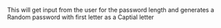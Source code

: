 This will get input from the user for the password length and generates a Random password with first letter as a Captial letter
